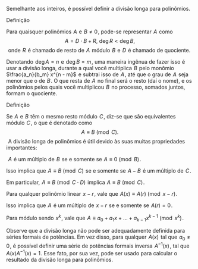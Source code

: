 Semelhante aos inteiros, é possível definir a divisão longa para polinômios.

Definição

Para quaisquer polinômios  $A$  e  $B \neq 0$ , pode-se representar  $A$  como
 
$$ A = D \cdot B + R,~ \deg R < \deg B, $$ 
onde  $R$  é chamado de resto de  $A$  módulo  $B$  e  $D$  é chamado de quociente.

Denotando  $\deg A = n$  e  $\deg B = m$ , uma maneira ingênua de fazer isso é usar a divisão longa, durante a qual você multiplica  $B$  pelo monômio  $\frac{a_n}{b_m} x^{n - m}$  e subtrai isso de  $A$ , até que o grau de  $A$  seja menor que o de  $B$ . O que resta de  $A$  no final será o resto (daí o nome), e os polinômios pelos quais você multiplicou  $B$  no processo, somados juntos, formam o quociente.

Definição

Se  $A$  e  $B$  têm o mesmo resto módulo  $C$ , diz-se que são equivalentes módulo  $C$ , o que é denotado como 
$$ A \equiv B \pmod{C}. $$ 
A divisão longa de polinômios é útil devido às suas muitas propriedades importantes:

 
$A$  é um múltiplo de  $B$  se e somente se  $A \equiv 0 \pmod B$ .

Isso implica que  $A \equiv B \pmod C$  se e somente se  $A-B$  é um múltiplo de  $C$ .

Em particular,  $A \equiv B \pmod{C \cdot D}$  implica  $A \equiv B \pmod{C}$ .

Para qualquer polinômio linear  $x-r$ , vale que  $A(x) \equiv A(r) \pmod{x-r}$ .

Isso implica que  $A$  é um múltiplo de  $x-r$  se e somente se  $A(r)=0$ .

Para módulo sendo  $x^k$ , vale que  $A \equiv a_0 + a_1 x + \dots + a_{k-1} x^{k-1} \pmod{x^k}$ .

Observe que a divisão longa não pode ser adequadamente definida para séries formais de potências. Em vez disso, para qualquer  $A(x)$  tal que  $a_0 \neq 0$ , é possível definir uma série de potências formais inversa  $A^{-1}(x)$ , tal que  $A(x) A^{-1}(x) = 1$ . Esse fato, por sua vez, pode ser usado para calcular o resultado da divisão longa para polinômios.